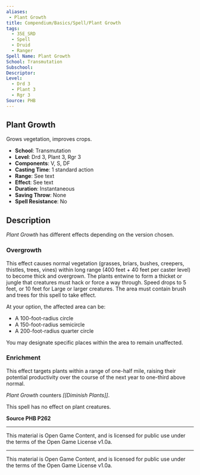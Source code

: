 ```yaml
---
aliases:
 - Plant Growth
title: Compendium/Basics/Spell/Plant Growth
tags:  
  - 35E_SRD  
  - Spell  
  - Druid  
  - Ranger  
Spell Name: Plant Growth
School: Transmutation
Subschool: 
Descriptor: 
Level:  
  - Drd 3  
  - Plant 3  
  - Rgr 3  
Source: PHB
---
```


## Plant Growth

Grows vegetation, improves crops.

- **School**: Transmutation  
- **Level**: Drd 3, Plant 3, Rgr 3  
- **Components**: V, S, DF  
- **Casting Time**: 1 standard action  
- **Range**: See text  
- **Effect**: See text  
- **Duration**: Instantaneous  
- **Saving Throw**: None  
- **Spell Resistance**: No  

## Description

*Plant Growth* has different effects depending on the version chosen.

### Overgrowth

This effect causes normal vegetation (grasses, briars, bushes, creepers, thistles, trees, vines) within long range (400 feet + 40 feet per caster level) to become thick and overgrown. The plants entwine to form a thicket or jungle that creatures must hack or force a way through. Speed drops to 5 feet, or 10 feet for Large or larger creatures. The area must contain brush and trees for this spell to take effect.

At your option, the affected area can be:
- A 100-foot-radius circle  
- A 150-foot-radius semicircle  
- A 200-foot-radius quarter circle  

You may designate specific places within the area to remain unaffected.

### Enrichment

This effect targets plants within a range of one-half mile, raising their potential productivity over the course of the next year to one-third above normal.

*Plant Growth* counters *[[Diminish Plants]]*.

This spell has no effect on plant creatures.

**Source PHB P262**

---

This material is Open Game Content, and is licensed for public use under  
the terms of the Open Game License v1.0a.

---

This material is Open Game Content, and is licensed for public use under the terms of the Open Game License v1.0a.
